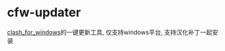 # cfw-updater

[clash_for_windows](https://github.com/Fndroid/clash_for_windows_pkg)的一键更新工具, 仅支持windows平台, 支持汉化补丁一起安装
